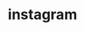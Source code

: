 ---
title: instagram
username: jus.lesjak
url: https://www.instagram.com/jus.lesjak/
icon: fa fa-instagram

---